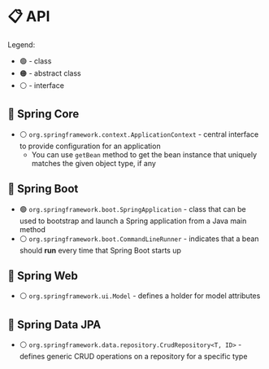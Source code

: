 # :clipboard: API

Legend:
* :green_circle: - class
* :orange_circle: - abstract class
* :white_circle: - interface

## :pushpin: Spring Core

* :white_circle: `org.springframework.context.ApplicationContext` - central interface to provide configuration for an application
    * You can use `getBean` method to get the bean instance that uniquely matches the given object type, if any

## :pushpin: Spring Boot

* :green_circle: `org.springframework.boot.SpringApplication` - class that can be used to bootstrap and launch a Spring application from a Java main method
* :white_circle: `org.springframework.boot.CommandLineRunner` - indicates that a bean should **run** every time that Spring Boot starts up

## :pushpin: Spring Web

* :white_circle: `org.springframework.ui.Model` - defines a holder for model attributes

## :pushpin: Spring Data JPA

* :white_circle: `org.springframework.data.repository.CrudRepository<T, ID>` - defines generic CRUD operations on a repository for a specific type
